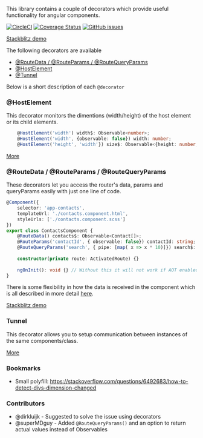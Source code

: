 This library contains a couple of decorators which provide useful functionality for angular components. 

[![CircleCI](https://circleci.com/gh/scaljeri/angular-route-xxl.svg?style=svg)](https://circleci.com/gh/scaljeri/angular-route-xxl)
[![Coverage Status](https://coveralls.io/repos/github/scaljeri/angular-route-xxl/badge.svg?branch=multiple-values)](https://coveralls.io/github/scaljeri/angular-route-xxl?branch=multiple-values)
[![GitHub issues](https://img.shields.io/github/issues/scaljeri/angular-route-xxl.svg?style=plastic)](https://github.com/scaljeri/angular-route-xxl/issues)

[Stackblitz demo](https://stackblitz.com/edit/angular-route-xxl?file=app%2Ffoo-bar%2Ffoo-bar.component.ts)

The following decorators are available

  *  [@RouteData / @RouteParams / @RouteQueryParams](docs/ROUTE.md) 
  *  [@HostElement](docs/HOST_ELEMENT.md)
  *  [@Tunnel](docs/TUNNEL.md)
  
Below is a short description of each `@decorator`

### @HostElement
This decorator monitors the dimentions (width/height) of the host element or its child elements.

```typescript
    @HostElement('width') width$: Observable<number>;
    @HostElement('width', {observable: false}) width: number;
    @HostElement('height', 'width'}) size$: Observable<{height: number, width: number};
```

[More](docs/HOST_ELEMENT.md)

### @RouteData / @RouteParams / @RouteQueryParams
These decorators let you access the router's data, params and queryParams easily with just one line of code. 
 
```typescript
@Component({
    selector: 'app-contacts',
    templateUrl: './contacts.component.html',
    styleUrls: ['./contacts.component.scss']
})
export class ContactsComponent {
    @RouteData() contacts$: Observable<Contact[]>;
    @RouteParams('contactId', { observable: false}) contactId: string;
    @RouteQueryParams('search', { pipe: [map( x => x * 10)]}) search$: Observable<string>;
    
    constructor(private route: ActivatedRoute) {}
    
    ngOnInit(): void {} // Without this it will not work if AOT enabled
}
```

There is some flexibility in how the data is received in the component which is all described in more detail [here](docs/ROUTE.md).

[Stackblitz demo](https://stackblitz.com/edit/angular-route-xxl?file=app%2Ffoo-bar-default%2Ffoo-bar-default.component.ts)


### Tunnel
This decorator allows you to setup communication between instances of the same components/class.

[More](docs/TUNNEL.md)

### Bookmarks
  * Small polyfill: https://stackoverflow.com/questions/6492683/how-to-detect-divs-dimension-changed

### Contributors
   + @dirkluijk - Suggested to solve the issue using decorators
   + @superMDguy - Added `@RouteQueryParams()` and an option to return actual values instead of Observables
